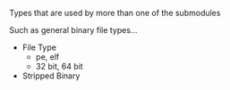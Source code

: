 

Types that are used by more than one of the submodules

Such as general binary file types...
- File Type 
    - pe, elf 
    - 32 bit, 64 bit 
- Stripped Binary 
